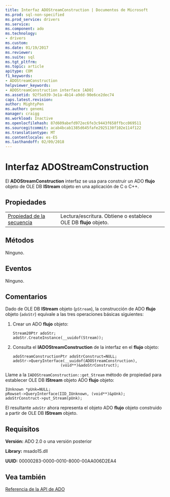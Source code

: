 ```yaml
---
title: Interfaz ADOStreamConstruction | Documentos de Microsoft
ms.prod: sql-non-specified
ms.prod_service: drivers
ms.service: 
ms.component: ado
ms.technology:
- drivers
ms.custom: 
ms.date: 01/19/2017
ms.reviewer: 
ms.suite: sql
ms.tgt_pltfrm: 
ms.topic: article
apitype: COM
f1_keywords:
- ADOStreamConstruction
helpviewer_keywords:
- ADOStreamConstruction interface [ADO]
ms.assetid: 92f5a939-3e1a-4b14-a9dd-90e6ce2dec74
caps.latest.revision: 
author: MightyPen
ms.author: genemi
manager: craigg
ms.workload: Inactive
ms.openlocfilehash: 87d609abefd972ec6fe3c9443f658ffbcc069511
ms.sourcegitcommit: acab4bcab1385d645fafe2925130f102e114f122
ms.translationtype: MT
ms.contentlocale: es-ES
ms.lasthandoff: 02/09/2018
---
```

# <a name="adostreamconstruction-interface"></a>Interfaz ADOStreamConstruction
El **ADOStreamConstruction** interfaz se usa para construir un ADO **flujo** objeto de OLE DB **IStream** objeto en una aplicación de C o C++.  
  
## <a name="properties"></a>Propiedades  
  
|||  
|-|-|  
|[Propiedad de la secuencia](../../../ado/reference/ado-api/stream-property.md)|Lectura/escritura. Obtiene o establece OLE DB **flujo** objeto.|  
  
## <a name="methods"></a>Métodos  
 Ninguno.  
  
## <a name="events"></a>Eventos  
 Ninguno.  
  
## <a name="remarks"></a>Comentarios  
 Dado de OLE DB **IStream** objeto (`pStream`), la construcción de ADO **flujo** objeto (`adoStr`) equivale a las tres operaciones básicas siguientes:  
  
1.  Crear un ADO **flujo** objeto:  
  
    ```  
    Stream20Ptr adoStr;  
    adoStr.CreateInstance(__uuidof(Stream));  
    ```  
  
2.  Consulta el **IADOStreamConstruction** de la interfaz en el **flujo** objeto:  
  
    ```  
    adoStreamConstructionPtr adoStrConstruct=NULL;  
    adoStr->QueryInterface(__uuidof(ADOStreamConstruction),  
                         (void**)&adoStrConstruct);  
    ```  
  
 Llame a la `IADOStreamConstruction::get_Stream` método de propiedad para establecer OLE DB **IStream** objeto ADO **flujo** objeto:  
  
```  
IUnknown *pUnk=NULL;  
pRowset->QueryInterface(IID_IUnknown, (void**)&pUnk);  
adoStrConstruct->put_Stream(pUnk);  
```  
  
 El resultante `adoStr` ahora representa el objeto ADO **flujo** objeto construido a partir de OLE DB **IStream** objeto.  
  
## <a name="requirements"></a>Requisitos  
 **Versión:** ADO 2.0 o una versión posterior  
  
 **Library:** msado15.dll  
  
 **UUID:** 00000283-0000-0010-8000-00AA006D2EA4  
  
## <a name="see-also"></a>Vea también  
 [Referencia de la API de ADO](../../../ado/reference/ado-api/ado-api-reference.md)

